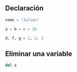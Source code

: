 ## Declaración

```python
name = "Julian"

a = b = c = 10

d, f, g = 1, 2, 3
```

## Eliminar una variable

```python
del a
```